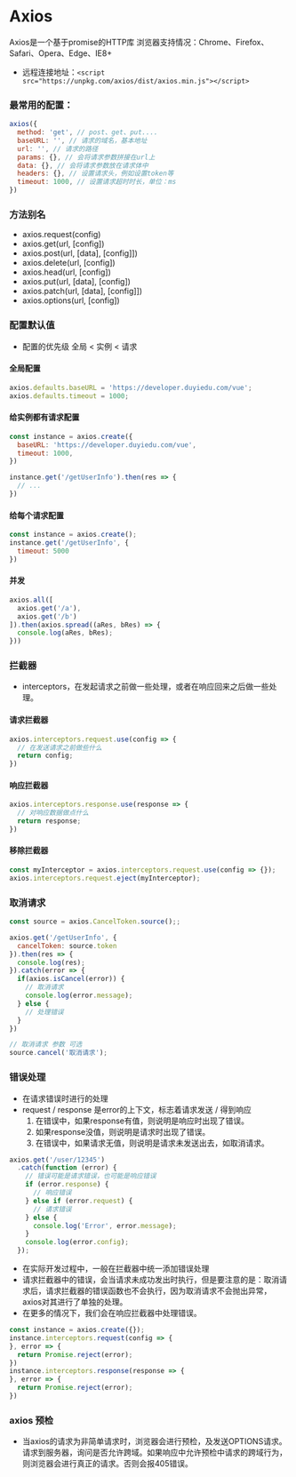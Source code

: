 # Axios
Axios是一个基于promise的HTTP库
浏览器支持情况：Chrome、Firefox、Safari、Opera、Edge、IE8+
- 远程连接地址：`<script src="https://unpkg.com/axios/dist/axios.min.js"></script>`
### 最常用的配置：
```js
axios({
  method: 'get', // post、get、put....
  baseURL: '', // 请求的域名，基本地址
  url: '', // 请求的路径
  params: {}, // 会将请求参数拼接在url上
  data: {}, // 会将请求参数放在请求体中
  headers: {}, // 设置请求头，例如设置token等
  timeout: 1000, // 设置请求超时时长，单位：ms
})
```
### 方法别名
- axios.request(config)
- axios.get(url, [config])
- axios.post(url, [data], [config]])
- axios.delete(url, [config])
- axios.head(url, [config])
- axios.put(url, [data], [config])
- axios.patch(url, [data], [config]])
- axios.options(url, [config])
### 配置默认值
- 配置的优先级 全局 < 实例 < 请求
#### 全局配置
```js
axios.defaults.baseURL = 'https://developer.duyiedu.com/vue';
axios.defaults.timeout = 1000;
```
#### 给实例都有请求配置
```js
const instance = axios.create({
  baseURL: 'https://developer.duyiedu.com/vue',
  timeout: 1000,
})

instance.get('/getUserInfo').then(res => {
  // ...
})
```
#### 给每个请求配置
```js
const instance = axios.create();
instance.get('/getUserInfo', {
  timeout: 5000
})
```
#### 并发
```js
axios.all([
  axios.get('/a'),
  axios.get('/b')
]).then(axios.spread((aRes, bRes) => {
  console.log(aRes, bRes);
})) 
```
### 拦截器
- interceptors，在发起请求之前做一些处理，或者在响应回来之后做一些处理。
#### 请求拦截器 
```js
axios.interceptors.request.use(config => {
  // 在发送请求之前做些什么
  return config;
})
```
#### 响应拦截器
```js
axios.interceptors.response.use(response => {
  // 对响应数据做点什么
  return response;
})
```
#### 移除拦截器
```js
const myInterceptor = axios.interceptors.request.use(config => {});
axios.interceptors.request.eject(myInterceptor);
```
### 取消请求
```js
const source = axios.CancelToken.source();;

axios.get('/getUserInfo', {
  cancelToken: source.token
}).then(res => {
  console.log(res);
}).catch(error => {
  if(axios.isCancel(error)) {
    // 取消请求
    console.log(error.message);
  } else {
    // 处理错误
  }
})

// 取消请求 参数 可选
source.cancel('取消请求');
```
### 错误处理
- 在请求错误时进行的处理
- request / response 是error的上下文，标志着请求发送 / 得到响应
    1. 在错误中，如果response有值，则说明是响应时出现了错误。
    2. 如果response没值，则说明是请求时出现了错误。
    3. 在错误中，如果请求无值，则说明是请求未发送出去，如取消请求。
```js
axios.get('/user/12345')
  .catch(function (error) {
    // 错误可能是请求错误，也可能是响应错误
    if (error.response) {
      // 响应错误
    } else if (error.request) {
      // 请求错误
    } else {
      console.log('Error', error.message);
    }
    console.log(error.config);
  });
```
- 在实际开发过程中，一般在拦截器中统一添加错误处理
- 请求拦截器中的错误，会当请求未成功发出时执行，但是要注意的是：取消请求后，请求拦截器的错误函数也不会执行，因为取消请求不会抛出异常，axios对其进行了单独的处理。
- 在更多的情况下，我们会在响应拦截器中处理错误。
```js
const instance = axios.create({});
instance.interceptors.request(config => {
}, error => {
  return Promise.reject(error);
})
instance.interceptors.response(response => {
}, error => {
  return Promise.reject(error);
})
```
### axios 预检
- 当axios的请求为非简单请求时，浏览器会进行预检，及发送OPTIONS请求。请求到服务器，询问是否允许跨域。如果响应中允许预检中请求的跨域行为，则浏览器会进行真正的请求。否则会报405错误。